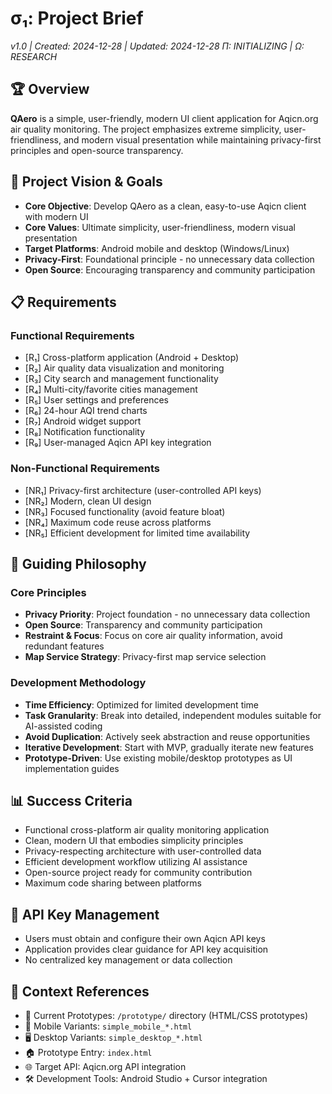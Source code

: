 # σ₁: Project Brief
*v1.0 | Created: 2024-12-28 | Updated: 2024-12-28*
*Π: INITIALIZING | Ω: RESEARCH*

## 🏆 Overview
**QAero** is a simple, user-friendly, modern UI client application for Aqicn.org air quality monitoring. The project emphasizes extreme simplicity, user-friendliness, and modern visual presentation while maintaining privacy-first principles and open-source transparency.

## 🎯 Project Vision & Goals
- **Core Objective**: Develop QAero as a clean, easy-to-use Aqicn client with modern UI
- **Core Values**: Ultimate simplicity, user-friendliness, modern visual presentation
- **Target Platforms**: Android mobile and desktop (Windows/Linux)
- **Privacy-First**: Foundational principle - no unnecessary data collection
- **Open Source**: Encouraging transparency and community participation

## 📋 Requirements
### Functional Requirements
- [R₁] Cross-platform application (Android + Desktop)
- [R₂] Air quality data visualization and monitoring
- [R₃] City search and management functionality
- [R₄] Multi-city/favorite cities management
- [R₅] User settings and preferences
- [R₆] 24-hour AQI trend charts
- [R₇] Android widget support
- [R₈] Notification functionality
- [R₉] User-managed Aqicn API key integration

### Non-Functional Requirements
- [NR₁] Privacy-first architecture (user-controlled API keys)
- [NR₂] Modern, clean UI design
- [NR₃] Focused functionality (avoid feature bloat)
- [NR₄] Maximum code reuse across platforms
- [NR₅] Efficient development for limited time availability

## 🧭 Guiding Philosophy
### Core Principles
- **Privacy Priority**: Project foundation - no unnecessary data collection
- **Open Source**: Transparency and community participation
- **Restraint & Focus**: Focus on core air quality information, avoid redundant features
- **Map Service Strategy**: Privacy-first map service selection

### Development Methodology
- **Time Efficiency**: Optimized for limited development time
- **Task Granularity**: Break into detailed, independent modules suitable for AI-assisted coding
- **Avoid Duplication**: Actively seek abstraction and reuse opportunities
- **Iterative Development**: Start with MVP, gradually iterate new features
- **Prototype-Driven**: Use existing mobile/desktop prototypes as UI implementation guides

## 📊 Success Criteria
- Functional cross-platform air quality monitoring application
- Clean, modern UI that embodies simplicity principles
- Privacy-respecting architecture with user-controlled data
- Efficient development workflow utilizing AI assistance
- Open-source project ready for community contribution
- Maximum code sharing between platforms

## 🔑 API Key Management
- Users must obtain and configure their own Aqicn API keys
- Application provides clear guidance for API key acquisition
- No centralized key management or data collection

## 🔗 Context References
- 📄 Current Prototypes: `/prototype/` directory (HTML/CSS prototypes)
- 📱 Mobile Variants: `simple_mobile_*.html`
- 🖥️ Desktop Variants: `simple_desktop_*.html`
- 🏠 Prototype Entry: `index.html`
- 🌐 Target API: Aqicn.org API integration
- 🛠️ Development Tools: Android Studio + Cursor integration 